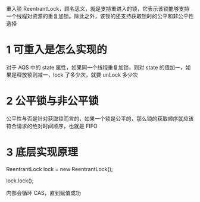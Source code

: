 重入锁 ReentrantLock，顾名思义，就是支持重进入的锁，它表示该锁能够支持一个线程对资源的重复加锁。除此之外，该锁的还支持获取锁时的公平和非公平性选择

# 1 可重入是怎么实现的

对于 AQS 中的 state 属性，如果同一个线程重复加锁，则对 state 的值加一，如果是释放锁则减一，lock 了多少次，就要 unLock 多少次

# 2 公平锁与非公平锁

公平性与否是针对获取锁而言的，如果一个锁是公平的，那么锁的获取顺序就应该符合请求的绝对时间顺序，也就是 FIFO

# 3 底层实现原理

ReentrantLock lock = new ReentrantLock();

lock.lock();

内部会循环 CAS，直到赋值成功
